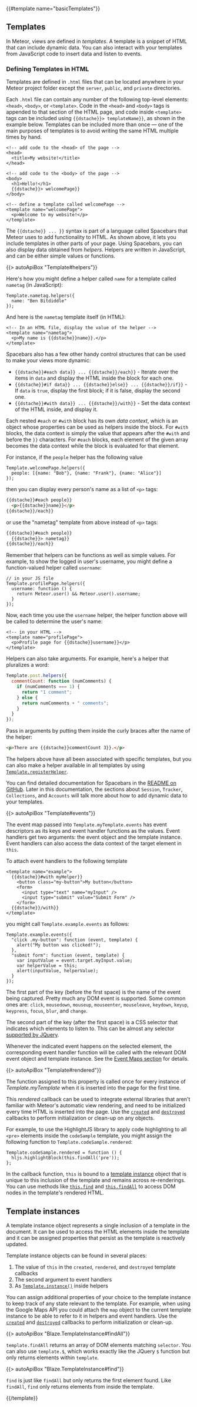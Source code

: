 {{#template name="basicTemplates"}}

<h2 id="templates"><span>Templates</span></h2>

In Meteor, views are defined in _templates_. A template is a snippet of HTML
that can include dynamic data. You can also interact with your templates from
JavaScript code to insert data and listen to events.

<h3 class="api-title" id="defining-templates">Defining Templates in HTML</h3>

Templates are defined in `.html` files that can be located anywhere in your
Meteor project folder except the `server`, `public`, and `private` directories.

Each `.html` file can contain any number of the following top-level elements:
`<head>`, `<body>`, or `<template>`. Code in the `<head>` and `<body>` tags is
appended to that section of the HTML page, and code inside `<template>` tags can
be included using `{{dstache}}> templateName}}`, as shown in the example below.
Templates can be included more than once &mdash; one of the main purposes of
templates is to avoid writing the same HTML multiple times by hand.

```
<!-- add code to the <head> of the page -->
<head>
  <title>My website!</title>
</head>

<!-- add code to the <body> of the page -->
<body>
  <h1>Hello!</h1>
  {{dstache}}> welcomePage}}
</body>

<!-- define a template called welcomePage -->
<template name="welcomePage">
  <p>Welcome to my website!</p>
</template>
```

The `{{dstache}} ... }}` syntax is part of a language called Spacebars that
Meteor uses to add functionality to HTML. As shown above, it lets you include
templates in other parts of your page. Using Spacebars, you can also display
data obtained from _helpers_. Helpers are written in JavaScript, and can be
either simple values or functions.

{{> autoApiBox "Template#helpers"}}

Here's how you might define a helper called `name` for a template called
`nametag` (in JavaScript):

```
Template.nametag.helpers({
  name: "Ben Bitdiddle"
});
```

And here is the `nametag` template itself (in HTML):

```
<!-- In an HTML file, display the value of the helper -->
<template name="nametag">
  <p>My name is {{dstache}}name}}.</p>
</template>
```

Spacebars also has a few other handy control structures that can be used
to make your views more dynamic:

- `{{dstache}}#each data}} ... {{dstache}}/each}}` - Iterate over the items in
`data` and display the HTML inside the block for each one.
- `{{dstache}}#if data}} ... {{dstache}}else}} ... {{dstache}}/if}}` - If `data`
is `true`, display the first block; if it is false, display the second one.
- `{{dstache}}#with data}} ... {{dstache}}/with}}` - Set the data context of
the HTML inside, and display it.

Each nested `#each` or `#with` block has its own _data context_, which is
an object whose properties can be used as helpers inside the block. For
`#with` blocks, the data context is simply the value that appears after
the `#with` and before the `}}` characters. For `#each` blocks, each
element of the given array becomes the data context while the block is
evaluated for that element.

For instance, if the `people` helper has the following value

```
Template.welcomePage.helpers({
  people: [{name: "Bob"}, {name: "Frank"}, {name: "Alice"}]
});
```

then you can display every person's name as a list of `<p>` tags:

```html
{{dstache}}#each people}}
  <p>{{dstache}}name}}</p>
{{dstache}}/each}}
```

or use the "nametag" template from above instead of `<p>` tags:

```html
{{dstache}}#each people}}
  {{dstache}}> nametag}}
{{dstache}}/each}}
```

Remember that helpers can be functions as well as simple values. For
example, to show the logged in user's username, you might define a
function-valued helper called `username`:

```
// in your JS file
Template.profilePage.helpers({
  username: function () {
    return Meteor.user() && Meteor.user().username;
  }
});
```

Now, each time you use the `username` helper, the helper function above
will be called to determine the user's name:

```
<!-- in your HTML -->
<template name="profilePage">
  <p>Profile page for {{dstache}}username}}</p>
</template>
```

Helpers can also take arguments. For example, here's a helper that pluralizes
a word:

```js
Template.post.helpers({
  commentCount: function (numComments) {
    if (numComments === 1) {
      return "1 comment";
    } else {
      return numComments + " comments";
    }
  }
});
```

Pass in arguments by putting them inside the curly braces after the name of the
helper:

```html
<p>There are {{dstache}}commentCount 3}}.</p>
```

The helpers above have all been associated with specific templates, but
you can also make a helper available in all templates by using
[`Template.registerHelper`](#template_registerhelper).

You can find detailed documentation for Spacebars in the
[README on GitHub](https://github.com/meteor/meteor/blob/devel/packages/spacebars/README.md).
Later in this documentation, the sections about `Session`, `Tracker`,
`Collections`, and `Accounts` will talk more about how to add dynamic data
to your templates.


{{> autoApiBox "Template#events"}}

The event map passed into `Template.myTemplate.events` has event descriptors as
its keys and event handler functions as the values. Event handlers get two
arguments: the event object and the template instance. Event handlers can also
access the data context of the target element in `this`.

To attach event handlers to the following template

```
<template name="example">
  {{dstache}}#with myHelper}}
    <button class="my-button">My button</button>
    <form>
      <input type="text" name="myInput" />
      <input type="submit" value="Submit Form" />
    </form>
  {{dstache}}/with}}
</template>
```

you might call `Template.example.events` as follows:

```
Template.example.events({
  "click .my-button": function (event, template) {
    alert("My button was clicked!");
  },
  "submit form": function (event, template) {
    var inputValue = event.target.myInput.value;
    var helperValue = this;
    alert(inputValue, helperValue);
  }
});
```

The first part of the key (before the first space) is the name of the
event being captured. Pretty much any DOM event is supported. Some common
ones are: `click`, `mousedown`, `mouseup`, `mouseenter`, `mouseleave`,
`keydown`, `keyup`, `keypress`, `focus`, `blur`, and `change`.

The second part of the key (after the first space) is a CSS selector that
indicates which elements to listen to. This can be almost any selector
[supported by JQuery](http://api.jquery.com/category/selectors/).

Whenever the indicated event happens on the selected element, the
corresponding event handler function will be called with the relevant DOM
event object and template instance. See the [Event Maps section](#eventmaps)
for details.
<!-- TODO Update the link to full docs for Event Maps -->

{{> autoApiBox "Template#rendered"}}

The function assigned to this property is called once for every instance of
*Template.myTemplate* when it is inserted into the page for the first time.

This _rendered_ callback can be used to integrate external libraries that aren't
familiar with Meteor's automatic view rendering, and need to be initialized
every time HTML is inserted into the page. Use the
[`created`](#template_created) and
[`destroyed`](#template_destroyed) callbacks to perform
initialization or clean-up on any objects.

For example, to use the HighlightJS library to apply code highlighting to
all `<pre>` elements inside the `codeSample` template, you might assign
the following function to `Template.codeSample.rendered`:

<!-- XXX Why is this not a function like Meteor.startup? -->
```
Template.codeSample.rendered = function () {
  hljs.highlightBlock(this.findAll('pre'));
};
```

In the callback function, `this` is bound to a [template
instance](#template_inst) object that is unique to this inclusion of the
template and remains across re-renderings. You can use methods like
[`this.find`](#template_find) and
[`this.findAll`](#template_findAll) to access DOM nodes in the template's
rendered HTML.

<h2 id="template_inst"><span>Template instances</span></h2>

A template instance object represents a single inclusion of a template in the
document.  It can be used to access the HTML elements inside the template and it
can be assigned properties that persist as the template is reactively updated.

Template instance objects can be found in several places:

1. The value of `this` in the `created`, `rendered`,
   and `destroyed` template callbacks
2. The second argument to event handlers
3. As [`Template.instance()`](#template_instance) inside helpers

You can assign additional properties of your choice to the template instance to
keep track of any state relevant to the template. For example, when using the
Google Maps API you could attach the `map` object to the current template
instance to be able to refer to it in helpers and event handlers. Use the
[`created`](#template_created) and [`destroyed`](#template_destroyed) callbacks
to perform initialization or clean-up.

{{> autoApiBox "Blaze.TemplateInstance#findAll"}}

`template.findAll` returns an array of DOM elements matching `selector`. You can
also use `template.$`, which works exactly like the JQuery `$` function but only
returns elements within `template`.

{{> autoApiBox "Blaze.TemplateInstance#find"}}

<!-- XXX Why is this not findOne? -->

`find` is just like `findAll` but only returns the first element found. Like
`findAll`, `find` only returns elements from inside the template.

{{/template}}
